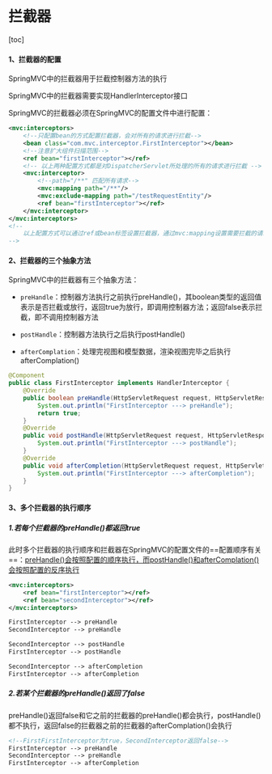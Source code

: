 # 拦截器

[toc]

#### 1、拦截器的配置

SpringMVC中的拦截器用于拦截控制器方法的执行

SpringMVC中的拦截器需要实现HandlerInterceptor接口

SpringMVC的拦截器必须在SpringMVC的配置文件中进行配置：

```xml
<mvc:interceptors>
    <!--只配置bean的方式配置拦截器，会对所有的请求进行拦截-->
    <bean class="com.mvc.interceptor.FirstInterceptor"></bean>
    <!--注意扩大组件扫描范围-->
    <ref bean="firstInterceptor"></ref>
    <!-- 以上两种配置方式都是对DispatcherServlet所处理的所有的请求进行拦截 -->
    <mvc:interceptor>
        <!--path="/**" 匹配所有请求-->
        <mvc:mapping path="/**"/>
        <mvc:exclude-mapping path="/testRequestEntity"/>
        <ref bean="firstInterceptor"></ref>
    </mvc:interceptor>
</mvc:interceptors>
<!-- 
	以上配置方式可以通过ref或bean标签设置拦截器，通过mvc:mapping设置需要拦截的请求，通过mvc:exclude-mapping设置需要排除的请求，即不需要拦截的请求
-->
```

#### 2、拦截器的三个抽象方法

SpringMVC中的拦截器有三个抽象方法：

* `preHandle`：控制器方法执行之前执行preHandle()，其boolean类型的返回值表示是否拦截或放行，返回true为放行，即调用控制器方法；返回false表示拦截，即不调用控制器方法

* `postHandle`：控制器方法执行之后执行postHandle()

* `afterComplation`：处理完视图和模型数据，渲染视图完毕之后执行afterComplation()

```java
@Component
public class FirstInterceptor implements HandlerInterceptor {
    @Override
    public boolean preHandle(HttpServletRequest request, HttpServletResponse response, Object handler) throws Exception {
        System.out.println("FirstInterceptor ---> preHandle");
        return true;
    }
    @Override
    public void postHandle(HttpServletRequest request, HttpServletResponse response, Object handler, ModelAndView modelAndView) throws Exception {
        System.out.println("FirstInterceptor ---> postHandle");
    }
    @Override
    public void afterCompletion(HttpServletRequest request, HttpServletResponse response, Object handler, Exception ex) throws Exception {
        System.out.println("FirstInterceptor ---> afterCompletion");
    }
}
```

#### 3、多个拦截器的执行顺序

##### 1.若每个拦截器的preHandle()都返回true

此时多个拦截器的执行顺序和拦截器在SpringMVC的配置文件的==配置顺序有关==：<u>preHandle()会按照配置的顺序执行，而postHandle()和afterComplation()会按照配置的反序执行</u>

```xml
<mvc:interceptors>
    <ref bean="firstInterceptor"></ref>
    <ref bean="secondInterceptor"></ref>
</mvc:interceptors>
```

```markdown
FirstInterceptor --> preHandle
SecondInterceptor --> preHandle

SecondInterceptor --> postHandle
FirstInterceptor --> postHandle

SecondInterceptor --> afterCompletion
FirstInterceptor --> afterCompletion
```

##### 2.若某个拦截器的preHandle()返回了false

preHandle()返回false和它之前的拦截器的preHandle()都会执行，postHandle()都不执行，返回false的拦截器之前的拦截器的afterComplation()会执行

```markdown
<!--FirstFirstInterceptor为true，SecondInterceptor返回false-->
FirstInterceptor --> preHandle
SecondInterceptor --> preHandle
FirstInterceptor --> afterCompletion
```








